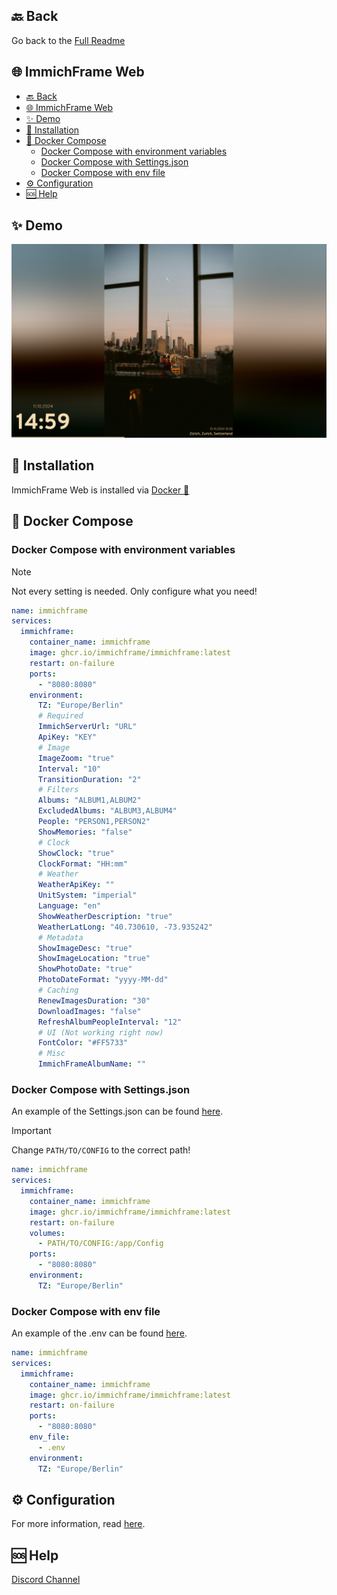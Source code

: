 ## 🔙 Back
Go back to the [Full Readme](/README.md)

## 🌐 ImmichFrame Web
- [🔙 Back](#-back)
- [🌐 ImmichFrame Web](#-immichframe-web)
- [✨ Demo](#-demo)
- [🔧 Installation](#-installation)
- [🐋 Docker Compose](#-docker-compose)
  - [Docker Compose with environment variables](#docker-compose-with-environment-variables)
  - [Docker Compose with Settings.json](#docker-compose-with-settingsjson)
  - [Docker Compose with env file](#docker-compose-with-env-file)
- [⚙️ Configuration](#️-configuration)
- [🆘 Help](#-help)

## ✨ Demo
![ImmichFrame Web](/design/demo/web_demo.png)

## 🔧 Installation
ImmichFrame Web is installed via [Docker 🐋](#docker-compose)

## 🐋 Docker Compose
### Docker Compose with environment variables

> [!NOTE]  
> Not every setting is needed. Only configure what you need!

```yaml
name: immichframe
services:
  immichframe:
    container_name: immichframe
    image: ghcr.io/immichframe/immichframe:latest
    restart: on-failure
    ports:
      - "8080:8080"
    environment:
      TZ: "Europe/Berlin"
      # Required
      ImmichServerUrl: "URL"
      ApiKey: "KEY"
      # Image
      ImageZoom: "true"  
      Interval: "10"
      TransitionDuration: "2"
      # Filters
      Albums: "ALBUM1,ALBUM2"
      ExcludedAlbums: "ALBUM3,ALBUM4"
      People: "PERSON1,PERSON2"
      ShowMemories: "false"
      # Clock
      ShowClock: "true"
      ClockFormat: "HH:mm"
      # Weather
      WeatherApiKey: ""
      UnitSystem: "imperial"
      Language: "en"
      ShowWeatherDescription: "true"
      WeatherLatLong: "40.730610, -73.935242"
      # Metadata
      ShowImageDesc: "true"
      ShowImageLocation: "true"
      ShowPhotoDate: "true"
      PhotoDateFormat: "yyyy-MM-dd"
      # Caching
      RenewImagesDuration: "30"
      DownloadImages: "false"
      RefreshAlbumPeopleInterval: "12"
      # UI (Not working right now)
      FontColor: "#FF5733"
      # Misc
      ImmichFrameAlbumName: ""
```

### Docker Compose with Settings.json

An example of the Settings.json can be found [here](/ImmichFrame/Settings.example.json).

> [!IMPORTANT]  
> Change `PATH/TO/CONFIG` to the correct path!

```yaml
name: immichframe
services:
  immichframe:
    container_name: immichframe
    image: ghcr.io/immichframe/immichframe:latest
    restart: on-failure
    volumes:
      - PATH/TO/CONFIG:/app/Config
    ports:
      - "8080:8080"
    environment:
      TZ: "Europe/Berlin"
```

### Docker Compose with env file

An example of the .env can be found [here](/docker/example.env).

```yaml
name: immichframe
services:
  immichframe:
    container_name: immichframe
    image: ghcr.io/immichframe/immichframe:latest
    restart: on-failure
    ports:
      - "8080:8080"
    env_file:
      - .env
    environment:
      TZ: "Europe/Berlin"
```

## ⚙️ Configuration

For more information, read [here](/README.md#configuration).

## 🆘 Help

[Discord Channel][support-url]


<!-- MARKDOWN LINKS & IMAGES -->
[support-url]: https://discord.com/channels/979116623879368755/1217843270244372480